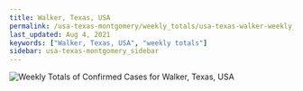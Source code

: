 ```yaml
---
title: Walker, Texas, USA
permalink: /usa-texas-montgomery/weekly_totals/usa-texas-walker-weekly_totals.html
last_updated: Aug 4, 2021
keywords: ["Walker, Texas, USA", "weekly totals"]
sidebar: usa-texas-montgomery_sidebar
---
```


![Weekly Totals of Confirmed Cases for Walker, Texas, USA](/covid_tracker/images/graphs/usa-texas-walker-weekly_totals_graph.png)
